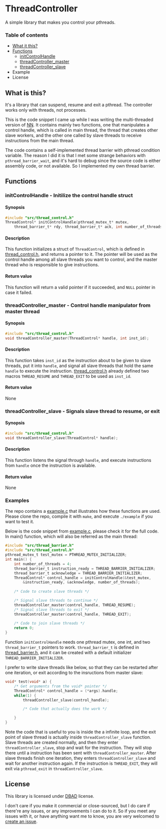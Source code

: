 # ThreadController

A simple library that makes you control your pthreads.
### Table of contents
  * [What it this?](#what-is-this?)
  * [Functions](#functions)
    * [initControlHandle](#initcontrolhandle---initilize-the-control-handle-struct)
    * [threadController_master](#threadController_master---Control-handle-manipulator-from-master-thread)
    * [threadController_slave](#threadController_slave---Signals-slave-thread-to-resume,-or-exit)
  * Example
  * License

## What is this?

It's a library that can suspend, resume and exit a pthread. The controller works only with threads, not processes.

This is the code snippet I came up while I was writing the multi-threaded version of [NN](https://github.com/bravo-t/NN). It contains mainly two functions, one that manipulates a control handle, which is called in main thread, the thread that creates other slave workers, and the other one called by slave threads to receive instructions from the main thread.

The code contains a self-implemented thread barrier with pthread condition variable. The reason I did it is that I met some strange behaviors with `pthread_barrier_wait`, and it's hard to debug since the source code is either assembly code, or not available. So I implemented my own thread barrier.

## Functions
### initControlHandle - Initilize the control handle struct
#### Synopsis
```c
#include "src/thread_control.h"
ThreadControl* initControlHandle(pthread_mutex_t* mutex, 
	thread_barrier_t* rdy, thread_barrier_t* ack, int number_of_threads);
```
#### Description
This function initializes a struct of `ThreadControl`, which is defined in [thread_control.h](src/thread_control.h), and returns a pointer to it. The pointer will be used as the control handle among all slave threads you want to control, and the master thread who is responsible to give instructions.
#### Return value
This function will return a valid pointer if it succeeded, and `NULL` pointer in case it failed.
### threadController_master - Control handle manipulator from master thread
#### Synopsis
```c
#include "src/thread_control.h"
void threadController_master(ThreadControl* handle, int inst_id);
```
#### Description
This function takes `inst_id` as the instruction about to be given to slave threads, put it into `handle`, and signal all slave threads that hold the same `handle` to execute the instruction. [thread_control.h](src/thread_control.h) already defined two macros `THREAD_RESUME` and `THREAD_EXIT` to be used as `inst_id`.
#### Return value
None
### threadController_slave - Signals slave thread to resume, or exit
#### Synopsis
```c
#include "src/thread_control.h"
void threadController_slave(ThreadControl* handle);
```
#### Description
This function listens the signal through `handle`, and execute instructions from `handle` once the instruction is available.
#### Return value
None
### Examples
The repo contains a [example.c](example.c) that illustrates how these functions are used. Please clone the repo, compile it with `make`, and execute `./example` if you want to test it.

Below is the code snippet from [example.c](example.c), please check it for the full code. 
In main() function, which will also be referred as the main thread:
```c
#include "src/thread_barrier.h"
#include "src/thread_control.h"
pthread_mutex_t test_mutex = PTHREAD_MUTEX_INITIALIZER;
int main() {
    int number_of_threads = 4;
    thread_barrier_t instruction_ready = THREAD_BARRIER_INITIALIZER;
    thread_barrier_t acknowledge = THREAD_BARRIER_INITIALIZER;
    ThreadControl* control_handle = initControlHandle(&test_mutex, 
    	&instruction_ready, &acknowledge, number_of_threads);
    
    /* Code to create slave threads */

    /* Signal slave threads to continue */
    threadController_master(control_handle, THREAD_RESUME);
    /* Signal slave threads to exit */
    threadController_master(control_handle, THREAD_EXIT);
    
    /* Code to join slave threads */
    return 0;
}
```
Function `initControlHandle` needs one pthread mutex, one int, and two `thread_barrier_t` pointers to work. `thread_barrier_t` is defined in [thread_barrier.h](src/thread_barrier.h), and it can be created with a default initializer `THREAD_BARRIER_INITIALIZER`. 

I prefer to write slave threads like below, so that they can be restarted after one iteration, or exit according to the insructions from master slave:
```c
void* test(void* a) {
    /* Get arguments from the void* pointer */
    ThreadControl* control_handle = (*args).handle;
    while(1) {
        threadController_slave(control_handle);

        /* Code that actually does the work */

    }
}
```
Note the code that is useful to you is inside the a infinite loop, and the exit point of slave thread is actually inside `threadController_slave` function. 
Slave threads are created normally, and then they enter `threadController_slave`, stop and wait for the instruction. They will stop there until a instruction has been sent with `threadController_master`. After slave threads finish one iteration, they enters `threadController_slave` and wait for another instruction again. If the instruction is `THREAD_EXIT`, they will exit via `pthread_exit` in `threadController_slave`.

## License

This library is licensed under [DBAD](LICENSE.md) license. 

I don't care if you make it commercial or close-sourced, but I do care if there're any issues, or any improvements I can do to it. So if you meet any issues with it, or have anything want me to know, you are very welcomed to [create an issue](https://github.com/bravo-t/ThreadController/issues/new).
